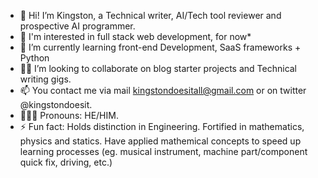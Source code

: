 - 👋 Hi! I’m Kingston, a Technical writer, AI/Tech tool reviewer and prospective AI programmer.
- 👀 I'm interested in full stack web development, for now*
- 🌱 I’m currently learning front-end Development, SaaS frameworks + Python
- 🤝🏽 I’m looking to collaborate on blog starter projects and Technical writing gigs.
- 📫 You contact me via mail kingstondoesitall@gmail.com or on twitter @kingstondoesit.
- 🙎🏻‍♂️ Pronouns: HE/HIM.
- ⚡ Fun fact: Holds distinction in Engineering. Fortified in mathematics, physics and statics. Have applied mathemical concepts to speed up learning processes (eg. musical instrument, machine part/component quick fix, driving, etc.)

<!---
kingstondoesit/kingstondoesit is a ✨ special ✨ repository because its `README.md` (this file) appears on your GitHub profile.
You can click the Preview link to take a look at your changes.
--->
